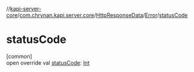 //[kapi-server-core](../../../../index.md)/[com.chrynan.kapi.server.core](../../index.md)/[HttpResponseData](../index.md)/[Error](index.md)/[statusCode](status-code.md)

# statusCode

[common]\
open override val [statusCode](status-code.md): [Int](https://kotlinlang.org/api/latest/jvm/stdlib/kotlin/-int/index.html)
